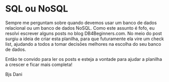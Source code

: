 # SQL ou NoSQL

Sempre me perguntam sobre quando devemos usar um banco de dados relacional ou um banco de dados NoSQL.
Como este assunto é fofo, eu resolvi escrever alguns posts no blog DB4Beginners.com. 
No meio do post surgiu a ideia de criar esta planilha, para que futuramente ela vire um check list, ajudando a todos a tomar decisões melhores na escolha do seu banco de dados. 

Então te convido para ler os posts e esteja a vontade para ajudar a planilha a crescer e ficar mais completa!

Bjs 
Dani

